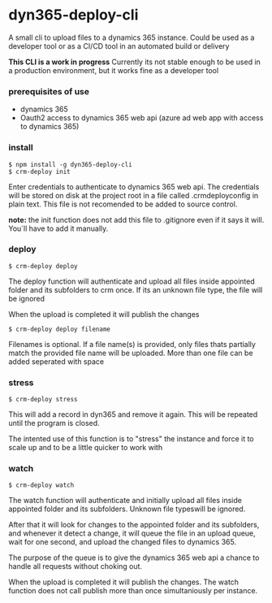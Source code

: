 # dyn365-deploy-cli
A small cli to upload files to a dynamics 365 instance.
Could be used as a developer tool or as a CI/CD tool in an automated build or delivery

__This CLI is a work in progress__
Currently its not stable enough to be used in a production environment, but it works fine as a developer tool

### prerequisites of use
- dynamics 365
- Oauth2 access to dynamics 365 web api (azure ad web app with access to dynamics 365)

### install
```
$ npm install -g dyn365-deploy-cli
$ crm-deploy init
```
Enter credentials to authenticate to dynamics 365 web api.
The credentials will be stored on disk at the project root in a file called .crmdeployconfig in plain text. This file is not recomended to be added to source control.

__note:__ the init function does not add this file to .gitignore even if it says it will. You´ll have to add it manually.



### deploy
```
$ crm-deploy deploy
```
The deploy function will authenticate and upload all files inside appointed folder and its subfolders to crm once. If its an unknown file type, the file will be ignored

When the upload is completed it will publish the changes
```
$ crm-deploy deploy filename
```

Filenames is optional. If a file name(s) is provided, only files thats partially match the provided file name will be uploaded. More than one file can be added seperated with space

### stress
```
$ crm-deploy stress
```
This will add a record in dyn365 and remove it again. This will be repeated until the program is closed.

The intented use of this function is to "stress" the instance and force it to scale up and to be a little quicker to work with

### watch
```
$ crm-deploy watch
```
The watch function will authenticate and initially upload all files inside appointed folder and its subfolders. Unknown file typeswill be ignored. 

After that it will look for changes to the appointed folder and its subfolders, and whenever it detect a change, it will queue the file in an upload queue, wait for one second, and upload the changed files to dynamics 365. 

The purpose of the queue is to give the dynamics 365 web api a chance to handle all requests without choking out.

When the upload is completed it will publish the changes. The watch function does not call publish more than once simultaniously per instance. 



